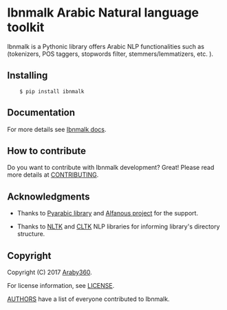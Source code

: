 # Ibnmalk Arabic Natural language toolkit

Ibnmalk is a Pythonic library offers Arabic NLP functionalities such as (tokenizers, POS taggers, stopwords filter, stemmers/lemmatizers, etc. ).

## Installing 

    
        $ pip install ibnmalk
    

## Documentation

For more details see [Ibnmalk docs](http://www.ibnmalk.araby360.org/docs).

## How to contribute

Do you want to contribute with Ibnmalk development? Great! Please read more details at [CONTRIBUTING](https://github.com/araby360/ibnmalk/blob/develop/CONTRIBUTING.md).

## Acknowledgments

- Thanks to [Pyarabic library](https://github.com/linuxscout/pyarabic) and [Alfanous project](https://github.com/Alfanous-team/alfanous) for the support.

- Thanks to [NLTK](http://www.nltk.org/) and [CLTK](http://cltk.org/) NLP libraries for informing library's directory structure.

## Copyright

Copyright (C) 2017 [Araby360](http://www.araby360.org).

For license information, see [LICENSE](https://github.com/araby360/ibnmalk/blob/develop/LICENSE).

[AUTHORS](https://github.com/araby360/ibnmalk/blob/develop/AUTHORS.md) have a list of everyone contributed to Ibnmalk.
